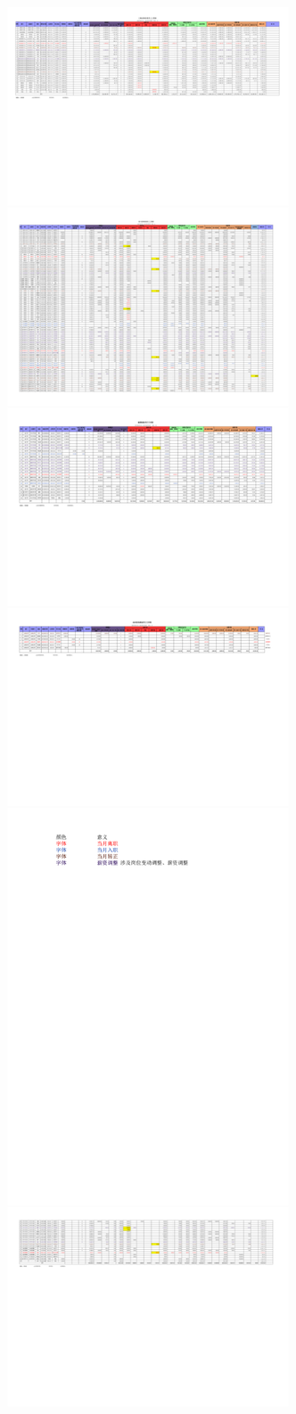 <img src='3348953d-66e9-4cac-8675-65bb5f2ef929_1_0.png'><br><img src='3348953d-66e9-4cac-8675-65bb5f2ef929_2_0.png'><br><img src='3348953d-66e9-4cac-8675-65bb5f2ef929_3_0.png'><br><img src='3348953d-66e9-4cac-8675-65bb5f2ef929_4_0.png'><br><img src='3348953d-66e9-4cac-8675-65bb5f2ef929_5_0.png'><br><img src='3348953d-66e9-4cac-8675-65bb5f2ef929_2_1.png'><br>